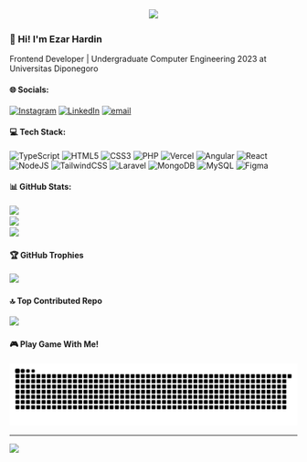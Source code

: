 <div align="center">
<img height="220" src="https://media1.giphy.com/media/v1.Y2lkPTc5MGI3NjExbzB4OGV5a3V3ZzZxZTJiMWNtcGs3amEwMjdsZGd2aWpzZTUyZjNmaSZlcD12MV9pbnRlcm5hbF9naWZfYnlfaWQmY3Q9Zw/g1EGGf9NymomY/giphy.gif"  />
</div>

### 👋 Hi! I'm Ezar Hardin

Frontend Developer | Undergraduate Computer Engineering 2023 at Universitas Diponegoro

#### 🌐 Socials:

[![Instagram](https://img.shields.io/badge/Instagram-%23E4405F.svg?logo=Instagram&logoColor=white)](https://instagram.com/ezarwiratama) [![LinkedIn](https://img.shields.io/badge/LinkedIn-%230077B5.svg?logo=linkedin&logoColor=white)](https://linkedin.com/in/ezarhardin) [![email](https://img.shields.io/badge/Email-D14836?logo=gmail&logoColor=white)](mailto:ezar.hardin10@gmail.com)

#### 💻 Tech Stack:

![TypeScript](https://img.shields.io/badge/typescript-%23007ACC.svg?style=for-the-badge&logo=typescript&logoColor=white) ![HTML5](https://img.shields.io/badge/html5-%23E34F26.svg?style=for-the-badge&logo=html5&logoColor=white) ![CSS3](https://img.shields.io/badge/css3-%231572B6.svg?style=for-the-badge&logo=css3&logoColor=white) ![PHP](https://img.shields.io/badge/php-%23777BB4.svg?style=for-the-badge&logo=php&logoColor=white) ![Vercel](https://img.shields.io/badge/vercel-%23000000.svg?style=for-the-badge&logo=vercel&logoColor=white) ![Angular](https://img.shields.io/badge/angular-%23DD0031.svg?style=for-the-badge&logo=angular&logoColor=white) ![React](https://img.shields.io/badge/react-%2320232a.svg?style=for-the-badge&logo=react&logoColor=%2361DAFB) ![NodeJS](https://img.shields.io/badge/node.js-6DA55F?style=for-the-badge&logo=node.js&logoColor=white) ![TailwindCSS](https://img.shields.io/badge/tailwindcss-%2338B2AC.svg?style=for-the-badge&logo=tailwind-css&logoColor=white) ![Laravel](https://img.shields.io/badge/laravel-%23FF2D20.svg?style=for-the-badge&logo=laravel&logoColor=white) ![MongoDB](https://img.shields.io/badge/MongoDB-%234ea94b.svg?style=for-the-badge&logo=mongodb&logoColor=white) ![MySQL](https://img.shields.io/badge/mysql-4479A1.svg?style=for-the-badge&logo=mysql&logoColor=white) ![Figma](https://img.shields.io/badge/figma-%23F24E1E.svg?style=for-the-badge&logo=figma&logoColor=white)

#### 📊 GitHub Stats:

![](https://github-readme-stats.vercel.app/api?username=ezarwiratama&theme=tokyonight&hide_border=true&include_all_commits=true&count_private=false)<br/>
![](https://nirzak-streak-stats.vercel.app/?user=ezarwiratama&theme=tokyonight&hide_border=true)<br/>
![](https://github-readme-stats.vercel.app/api/top-langs/?username=ezarwiratama&theme=tokyonight&hide_border=true&include_all_commits=true&count_private=false&layout=compact)

#### 🏆 GitHub Trophies

![](https://github-profile-trophy.vercel.app/?username=ezarwiratama&theme=tokyonight&no-frame=true&no-bg=false&margin-w=4)

#### 🔝 Top Contributed Repo

![](https://github-contributor-stats.vercel.app/api?username=ezarwiratama&limit=5&theme=tokyonight&combine_all_yearly_contributions=true)

#### 🎮 Play Game With Me!

<img src="https://raw.githubusercontent.com/ezarwiratama/ezarwiratama/output/snake.svg" alt="Snake animation" />

---

[![](https://visitcount.itsvg.in/api?id=ezarwiratama&icon=6&color=12)](https://visitcount.itsvg.in)

<!-- Proudly created with GPRM ( https://gprm.itsvg.in ) -->
